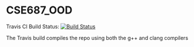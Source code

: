 # CSE687_OOD
Travis CI Build Status: [![Build Status](https://travis-ci.com/archerc56/CSE687_OOD.svg?branch=master)](https://travis-ci.com/archerc56/CSE687_OOD)

The Travis build compiles the repo using both the g++ and clang compilers
